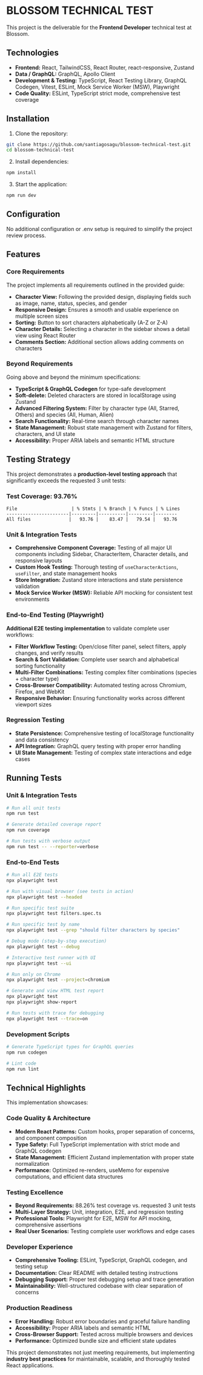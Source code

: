# BLOSSOM TECHNICAL TEST

This project is the deliverable for the **Frontend Developer** technical test at Blossom.

## Technologies

- **Frontend:** React, TailwindCSS, React Router, react-responsive, Zustand
- **Data / GraphQL:** GraphQL, Apollo Client
- **Development & Testing:** TypeScript, React Testing Library, GraphQL Codegen, Vitest, ESLint, Mock Service Worker (MSW), Playwright
- **Code Quality:** ESLint, TypeScript strict mode, comprehensive test coverage

## Installation

1. Clone the repository:

```bash
git clone https://github.com/santiagosagu/blossom-technical-test.git
cd blossom-technical-test
```

2. Install dependencies:

```bash
npm install
```

3. Start the application:

```bash
npm run dev
```

## Configuration

No additional configuration or .env setup is required to simplify the project review process.

## Features

### Core Requirements

The project implements all requirements outlined in the provided guide:

- **Character View:** Following the provided design, displaying fields such as image, name, status, species, and gender
- **Responsive Design:** Ensures a smooth and usable experience on multiple screen sizes
- **Sorting:** Button to sort characters alphabetically (A-Z or Z-A)
- **Character Details:** Selecting a character in the sidebar shows a detail view using React Router
- **Comments Section:** Additional section allows adding comments on characters

### Beyond Requirements

Going above and beyond the minimum specifications:

- **TypeScript & GraphQL Codegen** for type-safe development
- **Soft-delete:** Deleted characters are stored in localStorage using Zustand
- **Advanced Filtering System:** Filter by character type (All, Starred, Others) and species (All, Human, Alien)
- **Search Functionality:** Real-time search through character names
- **State Management:** Robust state management with Zustand for filters, characters, and UI state
- **Accessibility:** Proper ARIA labels and semantic HTML structure

## Testing Strategy

This project demonstrates a **production-level testing approach** that significantly exceeds the requested 3 unit tests:

### Test Coverage: 93.76%

```
File                    | % Stmts | % Branch | % Funcs | % Lines
-----------------------|---------|----------|---------|--------
All files              |   93.76 |    83.47 |   79.54 |   93.76
```

### Unit & Integration Tests

- **Comprehensive Component Coverage:** Testing of all major UI components including Sidebar, CharacterItem, Character details, and responsive layouts
- **Custom Hook Testing:** Thorough testing of `useCharacterActions`, `useFilter`, and state management hooks
- **Store Integration:** Zustand store interactions and state persistence validation
- **Mock Service Worker (MSW):** Reliable API mocking for consistent test environments

### End-to-End Testing (Playwright)

**Additional E2E testing implementation** to validate complete user workflows:

- **Filter Workflow Testing:** Open/close filter panel, select filters, apply changes, and verify results
- **Search & Sort Validation:** Complete user search and alphabetical sorting functionality
- **Multi-Filter Combinations:** Testing complex filter combinations (species + character type)
- **Cross-Browser Compatibility:** Automated testing across Chromium, Firefox, and WebKit
- **Responsive Behavior:** Ensuring functionality works across different viewport sizes

### Regression Testing

- **State Persistence:** Comprehensive testing of localStorage functionality and data consistency
- **API Integration:** GraphQL query testing with proper error handling
- **UI State Management:** Testing of complex state interactions and edge cases

## Running Tests

### Unit & Integration Tests

```bash
# Run all unit tests
npm run test

# Generate detailed coverage report
npm run coverage

# Run tests with verbose output
npm run test -- --reporter=verbose
```

### End-to-End Tests

```bash
# Run all E2E tests
npx playwright test

# Run with visual browser (see tests in action)
npx playwright test --headed

# Run specific test suite
npx playwright test filters.spec.ts

# Run specific test by name
npx playwright test --grep "should filter characters by species"

# Debug mode (step-by-step execution)
npx playwright test --debug

# Interactive test runner with UI
npx playwright test --ui

# Run only on Chrome
npx playwright test --project=chromium

# Generate and view HTML test report
npx playwright test
npx playwright show-report

# Run tests with trace for debugging
npx playwright test --trace=on
```

### Development Scripts

```bash
# Generate TypeScript types for GraphQL queries
npm run codegen

# Lint code
npm run lint

```

## Technical Highlights

This implementation showcases:

### Code Quality & Architecture

- **Modern React Patterns:** Custom hooks, proper separation of concerns, and component composition
- **Type Safety:** Full TypeScript implementation with strict mode and GraphQL codegen
- **State Management:** Efficient Zustand implementation with proper state normalization
- **Performance:** Optimized re-renders, useMemo for expensive computations, and efficient data structures

### Testing Excellence

- **Beyond Requirements:** 88.26% test coverage vs. requested 3 unit tests
- **Multi-Layer Strategy:** Unit, integration, E2E, and regression testing
- **Professional Tools:** Playwright for E2E, MSW for API mocking, comprehensive assertions
- **Real User Scenarios:** Testing complete user workflows and edge cases

### Developer Experience

- **Comprehensive Tooling:** ESLint, TypeScript, GraphQL codegen, and testing setup
- **Documentation:** Clear README with detailed testing instructions
- **Debugging Support:** Proper test debugging setup and trace generation
- **Maintainability:** Well-structured codebase with clear separation of concerns

### Production Readiness

- **Error Handling:** Robust error boundaries and graceful failure handling
- **Accessibility:** Proper ARIA labels and semantic HTML
- **Cross-Browser Support:** Tested across multiple browsers and devices
- **Performance:** Optimized bundle size and efficient state updates

This project demonstrates not just meeting requirements, but implementing **industry best practices** for maintainable, scalable, and thoroughly tested React applications.
